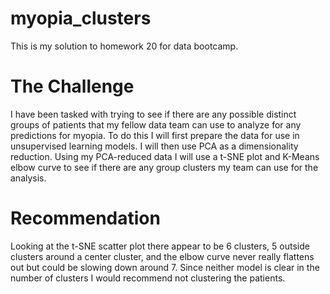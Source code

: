 # myopia_clusters
This is my solution to homework 20 for data bootcamp.

# The Challenge
I have been tasked with trying to see if there are any possible distinct groups of patients that my fellow data team can use to analyze for any predictions for myopia. To do this I will first prepare the data for use in unsupervised learning models. I will then use PCA as a dimensionality reduction. Using my PCA-reduced data I will use a t-SNE plot and K-Means elbow curve to see if there are any group clusters my team can use for the analysis.



# Recommendation
Looking at the t-SNE scatter plot there appear to be 6 clusters, 5 outside clusters around a center cluster, and the elbow curve never really flattens out but could be slowing down around 7. Since neither model is clear in the number of clusters I would recommend not clustering the patients.
